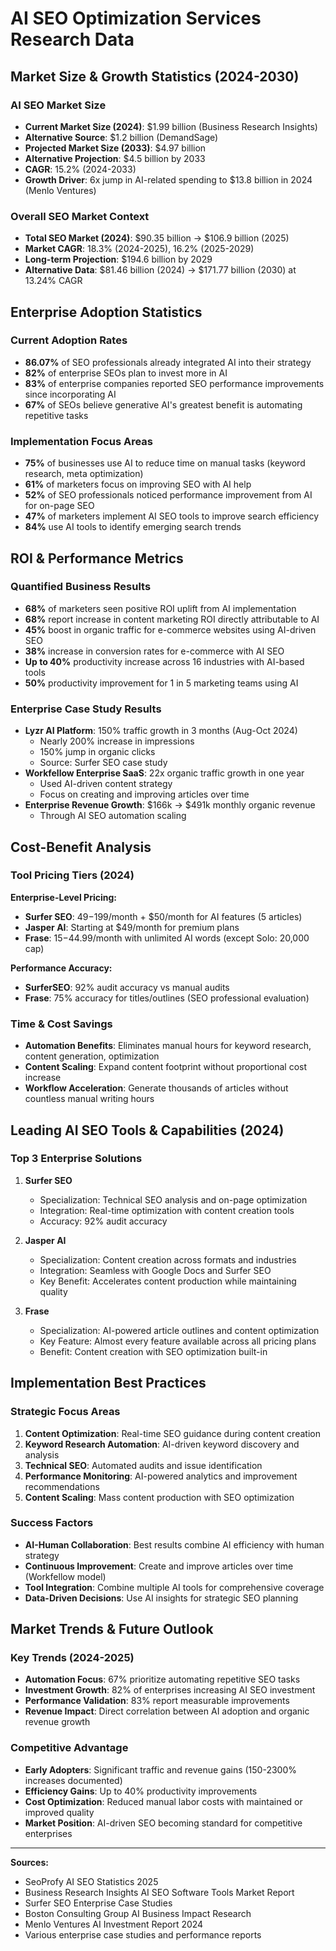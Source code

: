 # AI SEO Optimization Services Research Data

## Market Size & Growth Statistics (2024-2030)

### AI SEO Market Size
- **Current Market Size (2024)**: $1.99 billion (Business Research Insights)
- **Alternative Source**: $1.2 billion (DemandSage)
- **Projected Market Size (2033)**: $4.97 billion
- **Alternative Projection**: $4.5 billion by 2033
- **CAGR**: 15.2% (2024-2033)
- **Growth Driver**: 6x jump in AI-related spending to $13.8 billion in 2024 (Menlo Ventures)

### Overall SEO Market Context
- **Total SEO Market (2024)**: $90.35 billion → $106.9 billion (2025)
- **Market CAGR**: 18.3% (2024-2025), 16.2% (2025-2029)
- **Long-term Projection**: $194.6 billion by 2029
- **Alternative Data**: $81.46 billion (2024) → $171.77 billion (2030) at 13.24% CAGR

## Enterprise Adoption Statistics

### Current Adoption Rates
- **86.07%** of SEO professionals already integrated AI into their strategy
- **82%** of enterprise SEOs plan to invest more in AI
- **83%** of enterprise companies reported SEO performance improvements since incorporating AI
- **67%** of SEOs believe generative AI's greatest benefit is automating repetitive tasks

### Implementation Focus Areas
- **75%** of businesses use AI to reduce time on manual tasks (keyword research, meta optimization)
- **61%** of marketers focus on improving SEO with AI help
- **52%** of SEO professionals noticed performance improvement from AI for on-page SEO
- **47%** of marketers implement AI SEO tools to improve search efficiency
- **84%** use AI tools to identify emerging search trends

## ROI & Performance Metrics

### Quantified Business Results
- **68%** of marketers seen positive ROI uplift from AI implementation
- **68%** report increase in content marketing ROI directly attributable to AI
- **45%** boost in organic traffic for e-commerce websites using AI-driven SEO
- **38%** increase in conversion rates for e-commerce with AI SEO
- **Up to 40%** productivity increase across 16 industries with AI-based tools
- **50%** productivity improvement for 1 in 5 marketing teams using AI

### Enterprise Case Study Results
- **Lyzr AI Platform**: 150% traffic growth in 3 months (Aug-Oct 2024)
  - Nearly 200% increase in impressions
  - 150% jump in organic clicks
  - Source: Surfer SEO case study
- **Workfellow Enterprise SaaS**: 22x organic traffic growth in one year
  - Used AI-driven content strategy
  - Focus on creating and improving articles over time
- **Enterprise Revenue Growth**: $166k → $491k monthly organic revenue
  - Through AI SEO automation scaling

## Cost-Benefit Analysis

### Tool Pricing Tiers (2024)
**Enterprise-Level Pricing:**
- **Surfer SEO**: $49-$199/month + $50/month for AI features (5 articles)
- **Jasper AI**: Starting at $49/month for premium plans
- **Frase**: $15-$44.99/month with unlimited AI words (except Solo: 20,000 cap)

**Performance Accuracy:**
- **SurferSEO**: 92% audit accuracy vs manual audits
- **Frase**: 75% accuracy for titles/outlines (SEO professional evaluation)

### Time & Cost Savings
- **Automation Benefits**: Eliminates manual hours for keyword research, content generation, optimization
- **Content Scaling**: Expand content footprint without proportional cost increase
- **Workflow Acceleration**: Generate thousands of articles without countless manual writing hours

## Leading AI SEO Tools & Capabilities (2024)

### Top 3 Enterprise Solutions
1. **Surfer SEO**
   - Specialization: Technical SEO analysis and on-page optimization
   - Integration: Real-time optimization with content creation tools
   - Accuracy: 92% audit accuracy
   
2. **Jasper AI**
   - Specialization: Content creation across formats and industries
   - Integration: Seamless with Google Docs and Surfer SEO
   - Key Benefit: Accelerates content production while maintaining quality

3. **Frase**
   - Specialization: AI-powered article outlines and content optimization
   - Key Feature: Almost every feature available across all pricing plans
   - Benefit: Content creation with SEO optimization built-in

## Implementation Best Practices

### Strategic Focus Areas
1. **Content Optimization**: Real-time SEO guidance during content creation
2. **Keyword Research Automation**: AI-driven keyword discovery and analysis
3. **Technical SEO**: Automated audits and issue identification
4. **Performance Monitoring**: AI-powered analytics and improvement recommendations
5. **Content Scaling**: Mass content production with SEO optimization

### Success Factors
- **AI-Human Collaboration**: Best results combine AI efficiency with human strategy
- **Continuous Improvement**: Create and improve articles over time (Workfellow model)
- **Tool Integration**: Combine multiple AI tools for comprehensive coverage
- **Data-Driven Decisions**: Use AI insights for strategic SEO planning

## Market Trends & Future Outlook

### Key Trends (2024-2025)
- **Automation Focus**: 67% prioritize automating repetitive SEO tasks
- **Investment Growth**: 82% of enterprises increasing AI SEO investment
- **Performance Validation**: 83% report measurable improvements
- **Revenue Impact**: Direct correlation between AI adoption and organic revenue growth

### Competitive Advantage
- **Early Adopters**: Significant traffic and revenue gains (150-2300% increases documented)
- **Efficiency Gains**: Up to 40% productivity improvements
- **Cost Optimization**: Reduced manual labor costs with maintained or improved quality
- **Market Position**: AI-driven SEO becoming standard for competitive enterprises

---

**Sources:**
- SeoProfy AI SEO Statistics 2025
- Business Research Insights AI SEO Software Tools Market Report
- Surfer SEO Enterprise Case Studies
- Boston Consulting Group AI Business Impact Research
- Menlo Ventures AI Investment Report 2024
- Various enterprise case studies and performance reports